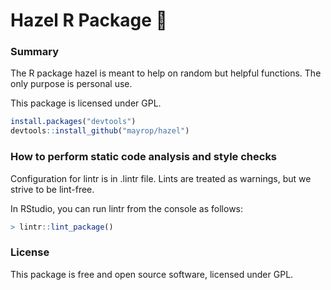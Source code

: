# Hazel R Package 🌰

### Summary
The R package hazel is meant to help on random but helpful functions. The only purpose is personal use.

This package is licensed under GPL.

```R
install.packages("devtools")
devtools::install_github("mayrop/hazel")
```

### How to perform static code analysis and style checks
Configuration for lintr is in .lintr file. Lints are treated as warnings, but we strive to be lint-free.

In RStudio, you can run lintr from the console as follows:

```R
> lintr::lint_package()
```

### License
This package is free and open source software, licensed under GPL.

